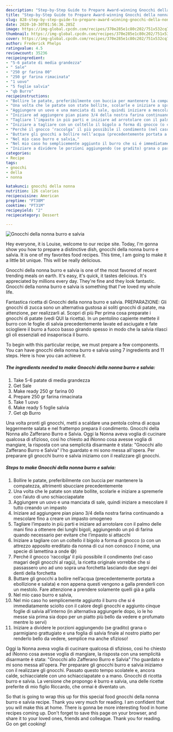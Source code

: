 ```yaml
---
description: "Step-by-Step Guide to Prepare Award-winning Gnocchi della nonna burro e salvia"
title: "Step-by-Step Guide to Prepare Award-winning Gnocchi della nonna burro e salvia"
slug: 828-step-by-step-guide-to-prepare-award-winning-gnocchi-della-nonna-burro-e-salvia
date: 2020-10-30T01:56:36.285Z
image: https://img-global.cpcdn.com/recipes/370e285e1c80c202/751x532cq70/gnocchi-della-nonna-burro-e-salvia-recipe-main-photo.jpg
thumbnail: https://img-global.cpcdn.com/recipes/370e285e1c80c202/751x532cq70/gnocchi-della-nonna-burro-e-salvia-recipe-main-photo.jpg
cover: https://img-global.cpcdn.com/recipes/370e285e1c80c202/751x532cq70/gnocchi-della-nonna-burro-e-salvia-recipe-main-photo.jpg
author: Frederick Phelps
ratingvalue: 4.5
reviewcount: 35236
recipeingredient:
- "5-6 patate di media grandezza"
- " Sale"
- "250 gr farina 00"
- "250 gr farina rimacinata"
- "1 uovo"
- "5 foglie salvia"
- "qb Burro"
recipeinstructions:
- "Bollire le patate, preferibilmente con buccia per mantenere la compatezza, altrimenti sbucciare precedentemente"
- "Una volta che le patate son state bollite, scolarle e iniziare a spremerle con l’aiuto di uno schiacciapatate"
- "Aggiungere un uovo e una manciata di sale, quindi iniziare a mescolare il tutto creando un impasto"
- "Iniziare ad aggiungere pian piano 3/4 della nostra farina continuando a mescolare fino a creare un impasto omogeneo"
- "Tagliare l’impasto in più parti e iniziare ad arrotolare con il palmo delle mani fino a ottenere dei lunghi bigoli, aggiungendo un pó di farina quando necessario per evitare che l’impasto si attacchi"
- "Iniziare a tagliare con un coltello il bigolo a forma di gnocco (o con un attrezzo apposito ereditato da nonna di cui non conosco il nome, una specie di lamettina a onde 😅)"
- "Perché il gnocco ‘raccolga’ il più possibile il condimento (nel caso magari degli gnocchi al ragù), la ricetta originale vorrebbe che si passassero uno ad uno sopra una forchetta lasciando due segni dei denti della forchetta"
- "Buttare gli gnocchi a bollire nell’acqua (precedentemente portata a ebollizione e salata) e non appena questi vengono a galla prenderli con un mestolo. Fare attenzione a prendere solamente quelli già a galla"
- "Nel mio caso burro e salvia,"
- "Nel mio caso ho semplicemente aggiunto il burro che si é immediatamente sciolto con il calore degli gnocchi e aggiunto cinque foglie di salvia all’interno (in alternativa aggiungerle dopo, io le ho messe sia prima sia dopo per un piatto più bello da vedere e profumato mentre lo servi)"
- "Iniziare a dividere le porzioni aggiungendo (se gradito) grana o parmigiano grattugiato e una foglia di salvia finale al nostro piatto per renderlo bello da vedere, semplice ma anche sfizioso!"
categories:
- Recipe
tags:
- gnocchi
- della
- nonna

katakunci: gnocchi della nonna 
nutrition: 126 calories
recipecuisine: American
preptime: "PT38M"
cooktime: "PT31M"
recipeyield: "2"
recipecategory: Dessert

---
```



![Gnocchi della nonna burro e salvia](https://img-global.cpcdn.com/recipes/370e285e1c80c202/751x532cq70/gnocchi-della-nonna-burro-e-salvia-recipe-main-photo.jpg)

Hey everyone, it is Louise, welcome to our recipe site. Today, I'm gonna show you how to prepare a distinctive dish, gnocchi della nonna burro e salvia. It is one of my favorites food recipes. This time, I am going to make it a little bit unique. This will be really delicious.

Gnocchi della nonna burro e salvia is one of the most favored of recent trending meals on earth. It's easy, it's quick, it tastes delicious. It's appreciated by millions every day. They're fine and they look fantastic. Gnocchi della nonna burro e salvia is something that I've loved my whole life.

Fantastica ricetta di Gnocchi della nonna burro e salvia. PREPARAZIONE: Gli gnocchi di zucca sono un alternativa gustosa ai soliti gnocchi di patate, ma attenzione, per realizzarli al. Scopri di più Per prima cosa preparate i gnocchi di patate (vedi QUI la ricetta). In un pentolino capiente mettete il burro con le foglie di salvia precedentemente lavate ed asciugate e fate sciogliere il burro a fuoco basso girando spesso in modo che la salvia rilasci gli oli essenziali ed insaporisca il burro.


To begin with this particular recipe, we must prepare a few components. You can have gnocchi della nonna burro e salvia using 7 ingredients and 11 steps. Here is how you can achieve it.

<!--inarticleads1-->

##### The ingredients needed to make Gnocchi della nonna burro e salvia:

1. Take 5-6 patate di media grandezza
1. Get  Sale
1. Make ready 250 gr farina 00
1. Prepare 250 gr farina rimacinata
1. Take 1 uovo
1. Make ready 5 foglie salvia
1. Get qb Burro


Una volta pronti gli gnocchi, metti a scaldare una pentola colma di acqua leggermente salata e nel frattempo prepara il condimento. Gnocchi della Nonna allo Zafferano Burro e Salvia. Oggi la Nonna aveva voglia di cucinare qualcosa di sfizioso, così ho chiesto ad iNonno cosa avesse voglia di mangiare, la risposta con una semplicità disarmante è stata: &#34;Gnocchi allo Zafferano Burro e Salvia&#34; l&#39;ho guardato e mi sono messa all&#39;opera. Per preparare gli gnocchi burro e salvia iniziamo con il realizzare gli gnocchi. 

<!--inarticleads2-->

##### Steps to make Gnocchi della nonna burro e salvia:

1. Bollire le patate, preferibilmente con buccia per mantenere la compatezza, altrimenti sbucciare precedentemente
1. Una volta che le patate son state bollite, scolarle e iniziare a spremerle con l’aiuto di uno schiacciapatate
1. Aggiungere un uovo e una manciata di sale, quindi iniziare a mescolare il tutto creando un impasto
1. Iniziare ad aggiungere pian piano 3/4 della nostra farina continuando a mescolare fino a creare un impasto omogeneo
1. Tagliare l’impasto in più parti e iniziare ad arrotolare con il palmo delle mani fino a ottenere dei lunghi bigoli, aggiungendo un pó di farina quando necessario per evitare che l’impasto si attacchi
1. Iniziare a tagliare con un coltello il bigolo a forma di gnocco (o con un attrezzo apposito ereditato da nonna di cui non conosco il nome, una specie di lamettina a onde 😅)
1. Perché il gnocco ‘raccolga’ il più possibile il condimento (nel caso magari degli gnocchi al ragù), la ricetta originale vorrebbe che si passassero uno ad uno sopra una forchetta lasciando due segni dei denti della forchetta
1. Buttare gli gnocchi a bollire nell’acqua (precedentemente portata a ebollizione e salata) e non appena questi vengono a galla prenderli con un mestolo. Fare attenzione a prendere solamente quelli già a galla
1. Nel mio caso burro e salvia,
1. Nel mio caso ho semplicemente aggiunto il burro che si é immediatamente sciolto con il calore degli gnocchi e aggiunto cinque foglie di salvia all’interno (in alternativa aggiungerle dopo, io le ho messe sia prima sia dopo per un piatto più bello da vedere e profumato mentre lo servi)
1. Iniziare a dividere le porzioni aggiungendo (se gradito) grana o parmigiano grattugiato e una foglia di salvia finale al nostro piatto per renderlo bello da vedere, semplice ma anche sfizioso!


Oggi la Nonna aveva voglia di cucinare qualcosa di sfizioso, così ho chiesto ad iNonno cosa avesse voglia di mangiare, la risposta con una semplicità disarmante è stata: &#34;Gnocchi allo Zafferano Burro e Salvia&#34; l&#39;ho guardato e mi sono messa all&#39;opera. Per preparare gli gnocchi burro e salvia iniziamo con il realizzare gli gnocchi. Passato questo tempo scolatele e, ancora calde, schiacciatele con uno schiacciapatate o a mano. Gnocchi di ricotta burro e salvia. La versione che propongo è burro e salvia, una delle ricette preferite di mio figlio Riccardo, che ormai è diventato un. 

So that is going to wrap this up for this special food gnocchi della nonna burro e salvia recipe. Thank you very much for reading. I am confident that you will make this at home. There is gonna be more interesting food in home recipes coming up. Don't forget to save this page on your browser, and share it to your loved ones, friends and colleague. Thank you for reading. Go on get cooking!
